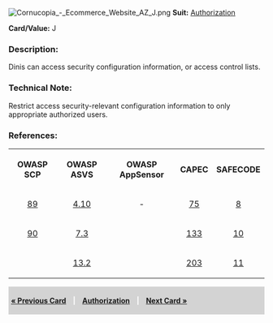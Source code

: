 ![Cornucopia_-_Ecommerce_Website_AZ_J.png](Cornucopia_-_Ecommerce_Website_AZ_J.png
"Cornucopia_-_Ecommerce_Website_AZ_J.png") **Suit:**
[Authorization](Cornucopia_-_Ecommerce_Website_-_AZ "wikilink")

**Card/Value:** J

### Description:

Dinis can access security configuration information, or access control
lists.

### Technical Note:

Restrict access security-relevant configuration information to only
appropriate authorized users.

### References:

<table class="wikitable" style="text-align:center;">

<tr>

<th>

OWASP SCP

</th>

<th>

OWASP ASVS

</th>

<th>

OWASP AppSensor

</th>

<th>

CAPEC

</th>

<th>

SAFECODE

</th>

</tr>

<tr>

<td>

[89](OWASP_Secure_Coding_Practices_Checklist#89 "wikilink")

</td>

<td>

[4.10](OWASP_Application_Security_Verification_Standard#4.10 "wikilink")

</td>

<td>

\-

</td>

<td>

[75](https://capec.mitre.org/data/definitions/75.html)

</td>

<td>

[8](SAFECode_Practical_Security_Stories#8 "wikilink")

</td>

</tr>

<tr>

<td>

[90](OWASP_Secure_Coding_Practices_Checklist#90 "wikilink")

</td>

<td>

[7.3](OWASP_Application_Security_Verification_Standard#7.3 "wikilink")

</td>

<td>

</td>

<td>

[133](https://capec.mitre.org/data/definitions/133.html)

</td>

<td>

[10](SAFECode_Practical_Security_Stories#10 "wikilink")

</td>

</tr>

<tr>

<td>

</td>

<td>

[13.2](OWASP_Application_Security_Verification_Standard#13.2 "wikilink")

</td>

<td>

</td>

<td>

[203](https://capec.mitre.org/data/definitions/203.html)

</td>

<td>

[11](SAFECode_Practical_Security_Stories#11 "wikilink")

</td>

</tr>

</table>

<div style="padding:5px;background:LightGray;color:White;font-weight:bold;">

[« Previous Card](Cornucopia_-_Ecommerce_Website_-_AZ_10 "wikilink")
<span style="padding-left:10px;padding-right:10px;"> |</span>
[Authorization](Cornucopia_-_Ecommerce_Website_-_AZ "wikilink")
<span style="padding-left:10px;padding-right:10px;"> |</span> [Next Card
»](Cornucopia_-_Ecommerce_Website_-_AZ_Q "wikilink")

</div>